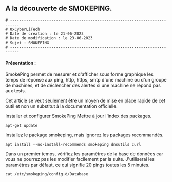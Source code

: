 ## A la découverte de SMOKEPING.
```
# --------------------------------------------------------------------------
# 0xCyberLiTech
# Date de création : le 21-06-2023
# Date de modification : le 23-06-2023
# Sujet : SMOKEPING
# --------------------------------------------------------------------------
```
#### Présentation :

SmokePing permet de mesurer et d'afficher sous forme graphique les temps de réponse aux ping, http, https,
smtp d'une machine ou d'un groupe de machines, et de déclencher des alertes si une machine ne répond pas
aux tests.

Cet article se veut seulement être un moyen de mise en place rapide de cet outil et non un substitut à la
documentation officielle.

Installer et configurer SmokePing
Mettre à jour l'index des packages.
```
apt-get update
```
Installez le package smokeping, mais ignorez les packages recommandés.
```
apt install --no-install-recommends smokeping dnsutils curl
```
Dans un premier temps, vérifiez les paramètres de la base de données car vous ne pourrez pas les modifier facilement par la suite. 
J'utiliserai les paramètres par défaut, ce qui signifie 20 pings toutes les 5 minutes.
```
cat /etc/smokeping/config.d/Database
```




